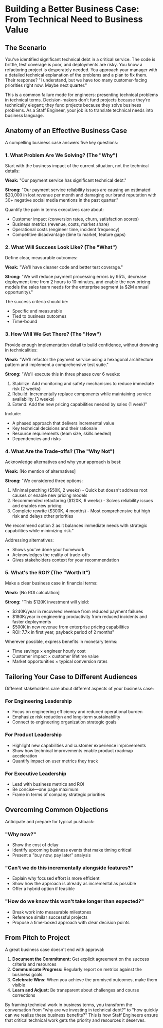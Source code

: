 # Building a Better Business Case: From Technical Need to Business Value

## The Scenario

You've identified significant technical debt in a critical service. The code is brittle, test coverage is poor, and deployments are risky. You know a refactoring project is desperately needed. You approach your manager with a detailed technical explanation of the problems and a plan to fix them. Their response? "I understand, but we have too many customer-facing priorities right now. Maybe next quarter."

This is a common failure mode for engineers: presenting technical problems in technical terms. Decision-makers don't fund projects because they're technically elegant; they fund projects because they solve business problems. As a Staff Engineer, your job is to translate technical needs into business language.

## Anatomy of an Effective Business Case

A compelling business case answers five key questions:

### 1. What Problem Are We Solving? (The "Why")

Start with the business impact of the current situation, not the technical details:

**Weak:** "Our payment service has significant technical debt."

**Strong:** "Our payment service reliability issues are causing an estimated $20,000 in lost revenue per month and damaging our brand reputation with 30+ negative social media mentions in the past quarter."

Quantify the pain in terms executives care about:

- Customer impact (conversion rates, churn, satisfaction scores)
- Business metrics (revenue, costs, market share)
- Operational costs (engineer time, incident frequency)
- Competitive disadvantage (time to market, feature gaps)

### 2. What Will Success Look Like? (The "What")

Define clear, measurable outcomes:

**Weak:** "We'll have cleaner code and better test coverage."

**Strong:** "We will reduce payment processing errors by 95%, decrease deployment time from 2 hours to 10 minutes, and enable the new pricing models the sales team needs for the enterprise segment (a $2M annual opportunity)."

The success criteria should be:

- Specific and measurable
- Tied to business outcomes
- Time-bound

### 3. How Will We Get There? (The "How")

Provide enough implementation detail to build confidence, without drowning in technicalities:

**Weak:** "We'll refactor the payment service using a hexagonal architecture pattern and implement a comprehensive test suite."

**Strong:** "We'll execute this in three phases over 6 weeks:

1. Stabilize: Add monitoring and safety mechanisms to reduce immediate risk (2 weeks)
2. Rebuild: Incrementally replace components while maintaining service availability (3 weeks)
3. Extend: Add the new pricing capabilities needed by sales (1 week)"

Include:

- A phased approach that delivers incremental value
- Key technical decisions and their rationale
- Resource requirements (team size, skills needed)
- Dependencies and risks

### 4. What Are the Trade-offs? (The "Why Not")

Acknowledge alternatives and why your approach is best:

**Weak:** [No mention of alternatives]

**Strong:** "We considered three options:

1. Minimal patching ($50K, 2 weeks) - Quick but doesn't address root causes or enable new pricing models
2. Recommended refactoring ($120K, 6 weeks) - Solves reliability issues and enables new pricing
3. Complete rewrite ($300K, 4 months) - Most comprehensive but high risk and delays other priorities

We recommend option 2 as it balances immediate needs with strategic capabilities while minimizing risk."

Addressing alternatives:

- Shows you've done your homework
- Acknowledges the reality of trade-offs
- Gives stakeholders context for your recommendation

### 5. What's the ROI? (The "Worth It")

Make a clear business case in financial terms:

**Weak:** [No ROI calculation]

**Strong:** "This $120K investment will yield:

- $240K/year in recovered revenue from reduced payment failures
- $180K/year in engineering productivity from reduced incidents and faster deployments
- $500K in new revenue from enterprise pricing capabilities
- ROI: 7.7x in first year, payback period of 2 months"

Wherever possible, express benefits in monetary terms:

- Time savings × engineer hourly cost
- Customer impact × customer lifetime value
- Market opportunities × typical conversion rates

## Tailoring Your Case to Different Audiences

Different stakeholders care about different aspects of your business case:

### For Engineering Leadership

- Focus on engineering efficiency and reduced operational burden
- Emphasize risk reduction and long-term sustainability
- Connect to engineering organization strategic goals

### For Product Leadership

- Highlight new capabilities and customer experience improvements
- Show how technical improvements enable product roadmap acceleration
- Quantify impact on user metrics they track

### For Executive Leadership

- Lead with business metrics and ROI
- Be concise—one page maximum
- Frame in terms of company strategic priorities

## Overcoming Common Objections

Anticipate and prepare for typical pushback:

### "Why now?"

- Show the cost of delay
- Identify upcoming business events that make timing critical
- Present a "buy now, pay later" analysis

### "Can't we do this incrementally alongside features?"

- Explain why focused effort is more efficient
- Show how the approach is already as incremental as possible
- Offer a hybrid option if feasible

### "How do we know this won't take longer than expected?"

- Break work into measurable milestones
- Reference similar successful projects
- Propose a time-boxed approach with clear decision points

## From Pitch to Project

A great business case doesn't end with approval:

1. **Document the Commitment:** Get explicit agreement on the success criteria and resources
2. **Communicate Progress:** Regularly report on metrics against the business goals
3. **Celebrate Wins:** When you achieve the promised outcomes, make them visible
4. **Learn and Adjust:** Be transparent about challenges and course corrections

By framing technical work in business terms, you transform the conversation from "why are we investing in technical debt?" to "how quickly can we realize these business benefits?" This is how Staff Engineers ensure that critical technical work gets the priority and resources it deserves.
